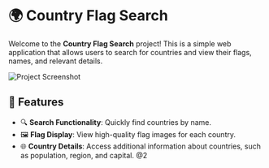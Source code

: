 # 🌍 Country Flag Search

Welcome to the **Country Flag Search** project! This is a simple web application that allows users to search for countries and view their flags, names, and relevant details.

![Project Screenshot](https://via.placeholder.com/1200x600) 

## 🚀 Features

- 🔍 **Search Functionality**: Quickly find countries by name.
- 🖼️ **Flag Display**: View high-quality flag images for each country.
- 🌐 **Country Details**: Access additional information about countries, such as population, region, and capital.  @2